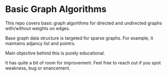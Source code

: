 # Basic Graph Algorithms

This repo covers basic graph algorithms for directed and undirected graphs with/without weights on edges.

Base graph data structure is targeted for sparse graphs. For example, it maintains adjancy list and pointrs.

Main objective behind this is purely educational. 

It has quite a bit of room for improvement. Feel free to reach out if you spot weakness, bug or enancement.
